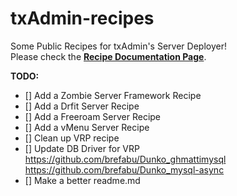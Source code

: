 # txAdmin-recipes
Some Public Recipes for txAdmin's Server Deployer!  
Please check the **[Recipe Documentation Page](https://github.com/tabarra/txAdmin/blob/master/docs/recipe.md)**.

**TODO:**
- [] Add a Zombie Server Framework Recipe
- [] Add a Drfit Server Recipe
- [] Add a Freeroam Server Recipe
- [] Add a vMenu Server Recipe
- [] Clean up VRP recipe
- [] Update DB Driver for VRP https://github.com/brefabu/Dunko_ghmattimysql https://github.com/brefabu/Dunko_mysql-async
- [] Make a better readme.md
